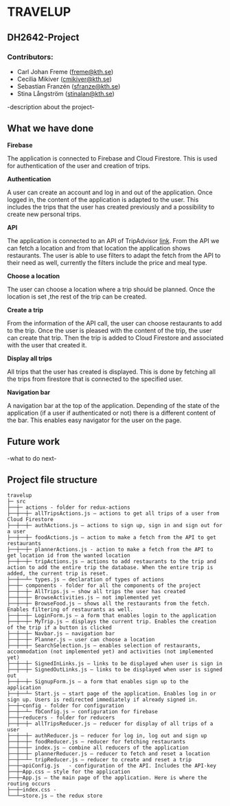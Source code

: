 # TRAVELUP

## DH2642-Project

### Contributors: 

* Carl Johan Freme (freme@kth.se)
* Cecilia Mikiver (cmikiver@kth.se)
* Sebastian Franzén (sfranze@kth.se)
* Stina Långström (stinalan@kth.se)

-description about the project-

## What we have done

**Firebase**

The application is connected to Firebase and Cloud Firestore. This is used for authentication of the user and creation of trips.


**Authentication**

A user can create an account and log in and out of the application. Once logged in, the content of the application is adapted to the user. This includes the trips that the user has created previously and a possibility to create new personal trips.


**API**

The application is connected to an API of TripAdvisor [link](https://rapidapi.com/apidojo/api/tripadvisor1/details?fbclid=IwAR05QjbZPHZCQecy0d58nhEFwCk_gh7uu8JMXMtuPlHP7gjsxdXLF1kQVAk). From the API we can fetch a location and from that location the application shows restaurants. The user is able to use filters to adapt the fetch from the API to their need as well, currently the filters include the price and meal type.


**Choose a location**

The user can choose a location where a trip should be planned. Once the location is set ,the rest of the trip can be created.


**Create a trip**

From the information of the API call, the user can choose restaurants to add to the trip. Once the user is pleased with the content of the trip, the user can create that trip. Then the trip is added to Cloud Firestore and associated with the user that created it.


**Display all trips**

All trips that the user has created is displayed. This is done by fetching all the trips from firestore that is connected to the specified user.


**Navigation bar**

A navigation bar at the top of the application. Depending of the state of the application (if a user if authenticated or not) there is a different content of the bar. This enables easy navigator for the user on the page.


## Future work

-what to do next-

## Project file structure
```
travelup
├─ src
├──┼─ actions - folder for redux-actions
├──┼──┼─ allTripsActions.js – actions to get all trips of a user from Cloud Firestore
├──┼──┼─ authActions.js – actions to sign up, sign in and sign out for a user
├──┼──┼─ foodActions.js – action to make a fetch from the API to get restaurants
├──┼──┼─ plannerActions.js - action to make a fetch from the API to get location id from the wanted location
├──┼──┼─ tripActions.js – actions to add restaurants to the trip and action to add the entire trip the database. When the entire trip is added, the current trip is reset.  
├──┼──┴─ types.js – declaration of types of actions
├──┼─ components - folder for all the components of the project
├──┼──┼─ AllTrips.js – show all trips the user has created
├──┼──┼─ BrowseActivities.js – not implemented yet
├──┼──┼─ BrowseFood.js – shows all the restaurants from the fetch. Enables filtering of restaurants as well.
├──┼──┼─ LoginForm.js – a form that enables login to the application
├──┼──┼─ MyTrip.js – displays the current trip. Enables the creation of the trip if a button is clicked
├──┼──┼─ Navbar.js – navigation bar
├──┼──┼─ Planner.js – user can choose a location
├──┼──┼─ SearchSelection.js – enables selection of restaurants, accommodation (not implemented yet) and activities (not implemented yet)
├──┼──┼─ SignedInLinks.js – links to be displayed when user is sign in
├──┼──┼─ SignedOutLinks.js – links to be displayed when user is signed out
├──┼──┼─ SignupForm.js – a form that enables sign up to the application
├──┼──┴─ Start.js – start page of the application. Enables log in or sign up. Users is redirected immediately if already signed in.
├──┼─config - folder for configuration
├──┼──┴─ fbConfig.js – configuration for firebase
├──┼─reducers - folder for reducers 
├──┼──┼─ allTripsReducer.js – reducer for display of all trips of a user
├──┼──┼─ authReducer.js – reducer for log in, log out and sign up
├──┼──┼─ foodReducer.js – reducer for fetching restaurants
├──┼──┼─ index.js – combine all reducers of the application
├──┼──┼─ plannerReducer.js – reducer to fetch and reset a location
├──┼──┴─ tripReducer.js – reducer to create and reset a trip
├──┼─apiConfig.js	- configuration of the API. Includes the API-key
├──┼─App.css – style for the application
├──┼─App.js – the main page of the application. Here is where the routing occurs 
├──┼─index.css - 
└──┴─store.js – the redux store
```


